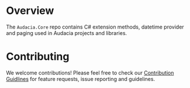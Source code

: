 # Overview

The `Audacia.Core` repo contains C# extension methods, datetime provider and paging used in Audacia projects and libraries.


# Contributing
We welcome contributions! Please feel free to check our [Contribution Guidlines](https://github.com/audaciaconsulting/.github/blob/main/CONTRIBUTING.md) for feature requests, issue reporting and guidelines.
